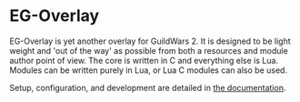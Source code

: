 # EG-Overlay

EG-Overlay is yet another overlay for GuildWars 2. It is designed to be light weight and 'out of the way' as possible from both a resources and module author point of view. The core is written in C and everything else is Lua. Modules can be written purely in Lua, or Lua C modules can also be used.

Setup, configuration, and development are detailed in [the documentation](https://the-eg.github.io/EG-Overlay).